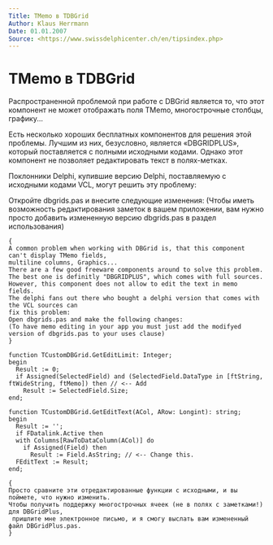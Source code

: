 ```yaml
---
Title: TMemo в TDBGrid
Author: Klaus Herrmann 
Date: 01.01.2007
Source: <https://www.swissdelphicenter.ch/en/tipsindex.php>
---
```



TMemo в TDBGrid
===============

Распространенной проблемой при работе с DBGrid является то, что этот компонент не может отображать поля TMemo, многострочные столбцы, графику...

Есть несколько хороших бесплатных компонентов для решения этой проблемы.
Лучшим из них, безусловно, является «DBGRIDPLUS», который поставляется с полными исходными кодами.
Однако этот компонент не позволяет редактировать текст в полях-метках.

Поклонники Delphi, купившие версию Delphi, поставляемую с исходными кодами VCL, могут решить эту проблему:

Откройте dbgrids.pas и внесите следующие изменения:
(Чтобы иметь возможность редактирования заметок в вашем приложении,
вам нужно просто добавить измененную версию dbgrids.pas в раздел использования)

    {
    A common problem when working with DBGrid is, that this component can't display TMemo fields,
    multiline columns, Graphics...
    There are a few good freeware components around to solve this problem.
    The best one is definitly "DBGRIDPLUS", which comes with full sources.
    However, this component does not allow to edit the text in memo fields.
    The delphi fans out there who bought a delphi version that comes with the VCL sources can
    fix this problem:
    Open dbgrids.pas and make the following changes:
    (To have memo editing in your app you must just add the modifyed version of dbgrids.pas to your uses clause)
    }
     
    function TCustomDBGrid.GetEditLimit: Integer;
    begin
      Result := 0;
      if Assigned(SelectedField) and (SelectedField.DataType in [ftString, ftWideString, ftMemo]) then // <-- Add
        Result := SelectedField.Size;
    end;
     
    function TCustomDBGrid.GetEditText(ACol, ARow: Longint): string;
    begin
      Result := '';
      if FDatalink.Active then
      with Columns[RawToDataColumn(ACol)] do
        if Assigned(Field) then
          Result := Field.AsString; // <-- Change this.
      FEditText := Result;
    end;
     
    {
    Просто сравните эти отредактированные функции с исходными, и вы поймете, что нужно изменить.
    Чтобы получить поддержку многострочных ячеек (не в полях с заметками!) для DBGridPlus,
     пришлите мне электронное письмо, и я смогу выслать вам измененный файл DBGridPlus.pas.
    }

